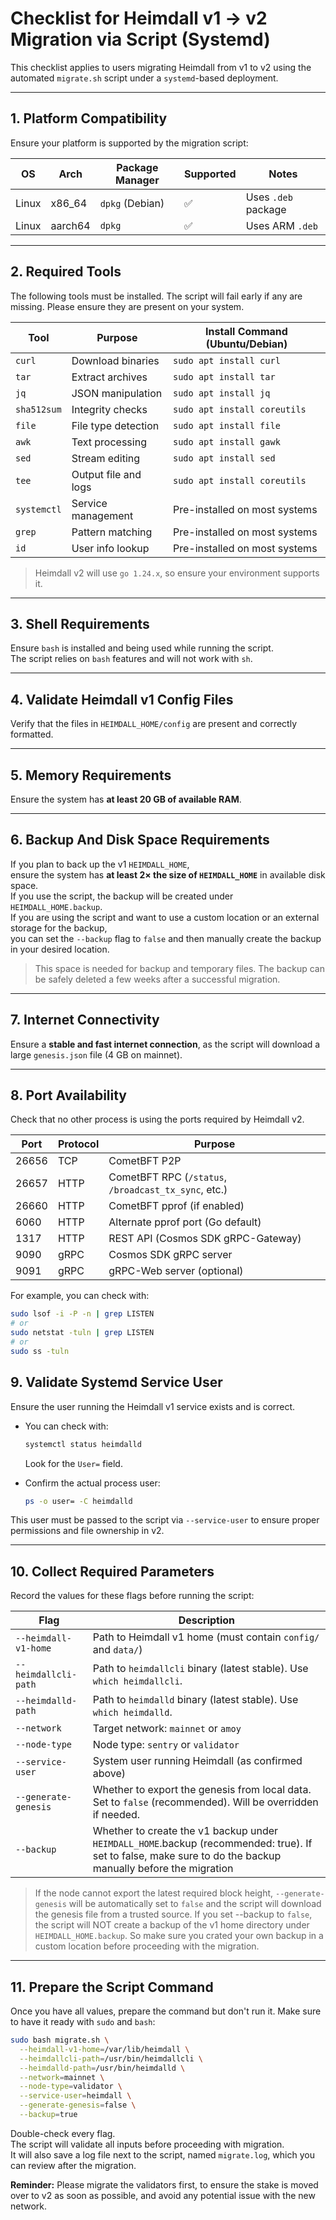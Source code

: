 # Checklist for Heimdall v1 → v2 Migration via Script (Systemd)

This checklist applies to users migrating Heimdall from v1 to v2
using the automated `migrate.sh` script under a `systemd`-based deployment.

---

## 1. Platform Compatibility

Ensure your platform is supported by the migration script:

| OS     | Arch    | Package Manager | Supported | Notes                 |
|--------|---------|-----------------|-----------|-----------------------|
| Linux  | x86_64  | `dpkg` (Debian) | ✅         | Uses `.deb` package   |
| Linux  | aarch64 | `dpkg`          | ✅         | Uses ARM `.deb`       |

---

## 2. Required Tools

The following tools must be installed. The script will fail early if any are missing.
Please ensure they are present on your system.

| Tool        | Purpose              | Install Command (Ubuntu/Debian) |
|-------------|----------------------|---------------------------------|
| `curl`      | Download binaries    | `sudo apt install curl`         |
| `tar`       | Extract archives     | `sudo apt install tar`          |
| `jq`        | JSON manipulation    | `sudo apt install jq`           |
| `sha512sum` | Integrity checks     | `sudo apt install coreutils`    |
| `file`      | File type detection  | `sudo apt install file`         |
| `awk`       | Text processing      | `sudo apt install gawk`         |
| `sed`       | Stream editing       | `sudo apt install sed`          |
| `tee`       | Output file and logs | `sudo apt install coreutils`    |
| `systemctl` | Service management   | Pre-installed on most systems   |
| `grep`      | Pattern matching     | Pre-installed on most systems   |
| `id`        | User info lookup     | Pre-installed on most systems   |

> Heimdall v2 will use `go 1.24.x`, so ensure your environment supports it.

---

## 3. Shell Requirements

Ensure `bash` is installed and being used while running the script.  
The script relies on `bash` features and will not work with `sh`.

---

## 4. Validate Heimdall v1 Config Files

Verify that the files in `HEIMDALL_HOME/config` are present and correctly formatted.

---

## 5. Memory Requirements

Ensure the system has **at least 20 GB of available RAM**.

---

## 6. Backup And Disk Space Requirements

If you plan to back up the v1 `HEIMDALL_HOME`,  
ensure the system has **at least 2× the size of `HEIMDALL_HOME`** in available disk space.  
If you use the script, the backup will be created under `HEIMDALL_HOME.backup`.  
If you are using the script and want to use a custom location or an external storage for the backup,  
you can set the `--backup` flag to `false` and then manually create the backup in your desired location.  

> This space is needed for backup and temporary files. The backup can be safely deleted a few weeks after a successful migration.

---

## 7. Internet Connectivity

Ensure a **stable and fast internet connection**,
as the script will download a large `genesis.json` file (4 GB on mainnet).

---

## 8. Port Availability

Check that no other process is using the ports required by Heimdall v2.

| Port  | Protocol | Purpose                                                                 |
|-------|----------|-------------------------------------------------------------------------|
| 26656 | TCP      | CometBFT P2P                                                            |
| 26657 | HTTP     | CometBFT RPC (`/status`, `/broadcast_tx_sync`, etc.)                    |
| 26660 | HTTP     | CometBFT pprof (if enabled)                                             |
| 6060  | HTTP     | Alternate pprof port (Go default)                                       |
| 1317  | HTTP     | REST API (Cosmos SDK gRPC-Gateway)                                      |
| 9090  | gRPC     | Cosmos SDK gRPC server                                                  |
| 9091  | gRPC     | gRPC-Web server (optional)                                              |

For example, you can check with:
```bash
sudo lsof -i -P -n | grep LISTEN
# or
sudo netstat -tuln | grep LISTEN
# or
sudo ss -tuln
````

## 9. Validate Systemd Service User

Ensure the user running the Heimdall v1 service exists and is correct.

* You can check with:

  ```bash
  systemctl status heimdalld
  ```

  Look for the `User=` field.

* Confirm the actual process user:

  ```bash
  ps -o user= -C heimdalld
  ```

This user must be passed to the script via `--service-user` to ensure proper permissions and file ownership in v2.

---

## 10. Collect Required Parameters

Record the values for these flags before running the script:

| Flag                 | Description                                                                                                                                                 |
|----------------------|-------------------------------------------------------------------------------------------------------------------------------------------------------------|
| `--heimdall-v1-home` | Path to Heimdall v1 home (must contain `config/` and `data/`)                                                                                               |
| `--heimdallcli-path` | Path to `heimdallcli` binary (latest stable). Use `which heimdallcli`.                                                                                      |
| `--heimdalld-path`   | Path to `heimdalld` binary (latest stable). Use `which heimdalld`.                                                                                          |
| `--network`          | Target network: `mainnet` or `amoy`                                                                                                                         |
| `--node-type`        | Node type: `sentry` or `validator`                                                                                                                          |
| `--service-user`     | System user running Heimdall (as confirmed above)                                                                                                           |
| `--generate-genesis` | Whether to export the genesis from local data. Set to `false` (recommended). Will be overridden if needed.                                                  |
| `--backup`           | Whether to create the v1 backup under `HEIMDALL_HOME`.backup (recommended: true). If set to false, make sure to do the backup manually before the migration |

> If the node cannot export the latest required block height, `--generate-genesis` will be automatically set to `false` and the script will download the genesis file from a trusted source.
> If you set --backup to `false`, the script will NOT create a backup of the v1 home directory under `HEIMDALL_HOME.backup`. So make sure you crated your own backup in a custom location before proceeding with the migration.

---

## 11. Prepare the Script Command

Once you have all values, prepare the command but don't run it.
Make sure to have it ready with `sudo` and `bash`:

```bash
sudo bash migrate.sh \
  --heimdall-v1-home=/var/lib/heimdall \
  --heimdallcli-path=/usr/bin/heimdallcli \
  --heimdalld-path=/usr/bin/heimdalld \
  --network=mainnet \
  --node-type=validator \
  --service-user=heimdall \
  --generate-genesis=false \
  --backup=true 
```

Double-check every flag.  
The script will validate all inputs before proceeding with migration.  
It will also save a log file next to the script, named `migrate.log`, which you can review after the migration.    

**Reminder:** Please migrate the validators first, to ensure the stake is moved over to v2 as soon as possible, and avoid any potential issue with the new network.
